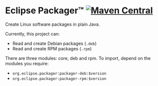 # Eclipse Packager™ [![Maven Central](https://img.shields.io/maven-central/v/org.eclipse.packager/packager)](http://search.maven.org/#search%7Cgav%7C1%7Cg%3A%22org.eclipse.packager%22%20AND%20a%3A%22packager%22 "Eclipse Packager")

Create Linux software packages in plain Java.

Currently, this project can:

* Read and create Debian packages (`.deb`)
* Read and create RPM packages (`.rpm`)

There are three modules: core, deb and rpm. To import, depend on the modules you require:

* `org.eclipse.packager:packager-deb:$version`
* `org.eclipse.packager:packager-rpm:$version`
